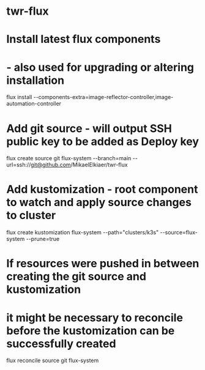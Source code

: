 # twr-flux

# Install latest flux components
# - also used for upgrading or altering installation
flux install --components-extra=image-reflector-controller,image-automation-controller

# Add git source - will output SSH public key to be added as Deploy key
flux create source git flux-system --branch=main --url=ssh://git@github.com/MikaelElkiaer/twr-flux

# Add kustomization - root component to watch and apply source changes to cluster
flux create kustomization flux-system --path="clusters/k3s" --source=flux-system --prune=true

# If resources were pushed in between creating the git source and kustomization
# it might be necessary to reconcile before the kustomization can be successfully created
flux reconcile source git flux-system
